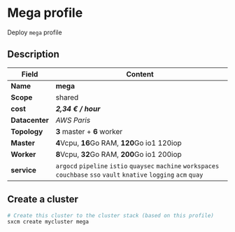# Mega profile

Deploy `mega` profile

## Description

| Field          | Content                                                                                         |
| -------------- | ----------------------------------------------------------------------------------------------- |
| **Name**       | **mega**                                                                                            |
| **Scope**      | shared                                                                                          |
| **cost**       | ***2,34 € / hour***                                                                                   |
| **Datacenter** | _AWS Paris_                                                                                       |
| **Topology**   | **3** master + **6** worker                                                                             |
| **Master**     | **4**Vcpu, **16**Go RAM, **120**Go io1  120iop                                                              |
| **Worker**     | **8**Vcpu,  **32**Go RAM, **200**Go io1  200iop                                                             |
| **service**    | `argocd` `pipeline` `istio` `quaysec` `machine` `workspaces` `couchbase` `sso` `vault` `knative` `logging` `acm` `quay` |

## Create a cluster

```bash
# Create this cluster to the cluster stack (based on this profile)
sxcm create mycluster mega
```
